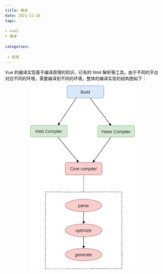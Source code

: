 ```yaml
---
title: 编译
date: 2021-11-28
tags: 

- vue2
- 编译

categories:

 - 前端
---
```


Vue 的编译实现基于编译原理的知识、已有的 html 解析等工具。由于不同的平台对应不同的环境，需要编译到不同的环境，整体的编译实现的结构图如下：

<div style="text-align: center;">
  <img src="./compiler.png" width = "auto" height = "auto" alt="图片名称" align=center style="margin:auto;"/>
</div>

</div>









